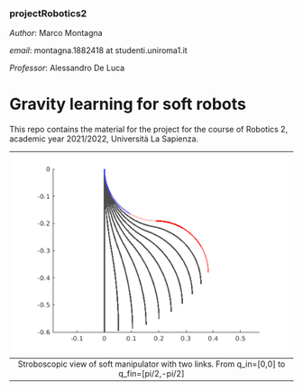 ### projectRobotics2

*Author*: Marco Montagna

*email*: montagna.1882418 at studenti.uniroma1.it

*Professor*: Alessandro De Luca

# Gravity learning for soft robots

This repo contains the material for the project for the course of Robotics 2, academic year 2021/2022, Università La Sapienza.


| ![strobo_view](/src_readme/stroboscopic_view.png) | 
|:--:| 
| Stroboscopic view of soft manipulator with two links. From q_in=[0,0] to q_fin=[pi/2,-pi/2] |
